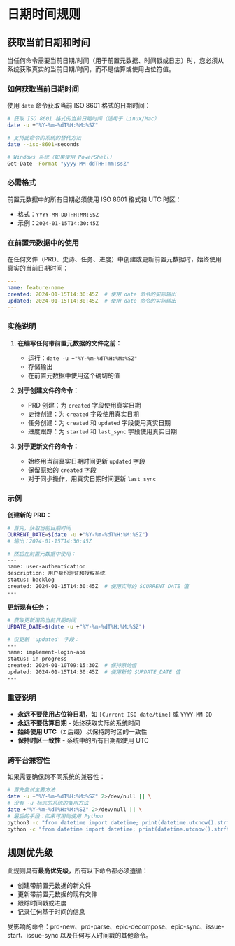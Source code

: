 # 日期时间规则

## 获取当前日期和时间

当任何命令需要当前日期/时间（用于前置元数据、时间戳或日志）时，您必须从系统获取真实的当前日期/时间，而不是估算或使用占位符值。

### 如何获取当前日期时间

使用 `date` 命令获取当前 ISO 8601 格式的日期时间：

```bash
# 获取 ISO 8601 格式的当前日期时间（适用于 Linux/Mac）
date -u +"%Y-%m-%dT%H:%M:%SZ"

# 支持此命令的系统的替代方法
date --iso-8601=seconds

# Windows 系统（如果使用 PowerShell）
Get-Date -Format "yyyy-MM-ddTHH:mm:ssZ"
```

### 必需格式

前置元数据中的所有日期必须使用 ISO 8601 格式和 UTC 时区：
- 格式：`YYYY-MM-DDTHH:MM:SSZ`
- 示例：`2024-01-15T14:30:45Z`

### 在前置元数据中的使用

在任何文件（PRD、史诗、任务、进度）中创建或更新前置元数据时，始终使用真实的当前日期时间：

```yaml
---
name: feature-name
created: 2024-01-15T14:30:45Z  # 使用 date 命令的实际输出
updated: 2024-01-15T14:30:45Z  # 使用 date 命令的实际输出
---
```

### 实施说明

1. **在编写任何带前置元数据的文件之前：**
   - 运行：`date -u +"%Y-%m-%dT%H:%M:%SZ"`
   - 存储输出
   - 在前置元数据中使用这个确切的值

2. **对于创建文件的命令：**
   - PRD 创建：为 `created` 字段使用真实日期
   - 史诗创建：为 `created` 字段使用真实日期
   - 任务创建：为 `created` 和 `updated` 字段使用真实日期
   - 进度跟踪：为 `started` 和 `last_sync` 字段使用真实日期

3. **对于更新文件的命令：**
   - 始终用当前真实日期时间更新 `updated` 字段
   - 保留原始的 `created` 字段
   - 对于同步操作，用真实日期时间更新 `last_sync`

### 示例

**创建新的 PRD：**
```bash
# 首先，获取当前日期时间
CURRENT_DATE=$(date -u +"%Y-%m-%dT%H:%M:%SZ")
# 输出：2024-01-15T14:30:45Z

# 然后在前置元数据中使用：
---
name: user-authentication
description: 用户身份验证和授权系统
status: backlog
created: 2024-01-15T14:30:45Z  # 使用实际的 $CURRENT_DATE 值
---
```

**更新现有任务：**
```bash
# 获取更新用的当前日期时间
UPDATE_DATE=$(date -u +"%Y-%m-%dT%H:%M:%SZ")

# 仅更新 'updated' 字段：
---
name: implement-login-api
status: in-progress
created: 2024-01-10T09:15:30Z  # 保持原始值
updated: 2024-01-15T14:30:45Z  # 使用新的 $UPDATE_DATE 值
---
```

### 重要说明

- **永远不要使用占位符日期**，如 `[Current ISO date/time]` 或 `YYYY-MM-DD`
- **永远不要估算日期** - 始终获取实际的系统时间
- **始终使用 UTC**（`Z` 后缀）以保持跨时区的一致性
- **保持时区一致性** - 系统中的所有日期都使用 UTC

### 跨平台兼容性

如果需要确保跨不同系统的兼容性：

```bash
# 首先尝试主要方法
date -u +"%Y-%m-%dT%H:%M:%SZ" 2>/dev/null || \
# 没有 -u 标志的系统的备用方法
date +"%Y-%m-%dT%H:%M:%SZ" 2>/dev/null || \
# 最后的手段：如果可用则使用 Python
python3 -c "from datetime import datetime; print(datetime.utcnow().strftime('%Y-%m-%dT%H:%M:%SZ'))" 2>/dev/null || \
python -c "from datetime import datetime; print(datetime.utcnow().strftime('%Y-%m-%dT%H:%M:%SZ'))" 2>/dev/null
```

## 规则优先级

此规则具有**最高优先级**，所有以下命令都必须遵循：
- 创建带前置元数据的新文件
- 更新带前置元数据的现有文件
- 跟踪时间戳或进度
- 记录任何基于时间的信息

受影响的命令：prd-new、prd-parse、epic-decompose、epic-sync、issue-start、issue-sync 以及任何写入时间戳的其他命令。